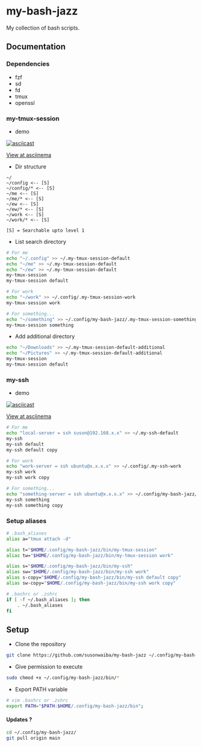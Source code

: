 # my-bash-jazz

My collection of bash scripts.


## Documentation

### Dependencies

- fzf
- sd
- fd
- tmux
- openssl

### my-tmux-session

- demo

[![asciicast](https://asciinema.org/a/588405.svg)](https://asciinema.org/a/588405)

[View at asciinema](https://asciinema.org/a/588405)

- Dir structure

```text
~/
~/config <-- [S]
~/config/* <-- [S]
~/me <-- [S]
~/me/* <-- [S]
~/ew <-- [S]
~/ew/* <-- [S]
~/work <-- [S]
~/work/* <-- [S]

[S] = Searchable upto level 1
```

- List search directory

```bash
# For me
echo "~/.config" >> ~/.my-tmux-session-default
echo "~/me" >> ~/.my-tmux-session-default
echo "~/ew" >> ~/.my-tmux-session-default
my-tmux-session
my-tmux-session default

# For work
echo "~/work" >> ~/.config/.my-tmux-session-work
my-tmux-session work

# For something...
echo "~/something" >> ~/.config/my-bash-jazz/.my-tmux-session-something
my-tmux-session something
```

- Add additional directory

```bash
echo "~/Downloads" >> ~/.my-tmux-session-default-additional
echo "~/Pictures" >> ~/.my-tmux-session-default-additional
my-tmux-session
my-tmux-session default
```

### my-ssh

- demo

[![asciicast](https://asciinema.org/a/588404.svg)](https://asciinema.org/a/588404)

[View at asciinema](https://asciinema.org/a/588404)



```bash
# For me
echo "local-server = ssh suson@192.168.x.x" >> ~/.my-ssh-default
my-ssh
my-ssh default
my-ssh default copy

# For work
echo "work-server = ssh ubuntu@x.x.x.x" >> ~/.config/.my-ssh-work
my-ssh work
my-ssh work copy

# For something...
echo "something-server = ssh ubuntu@x.x.x.x" >> ~/.config/my-bash-jazz/.my-ssh-something
my-ssh something
my-ssh something copy
```

### Setup aliases

```bash
# .bash_aliases
alias a="tmux attach -d"

alias t="$HOME/.config/my-bash-jazz/bin/my-tmux-session"
alias tw="$HOME/.config/my-bash-jazz/bin/my-tmux-session work"

alias s="$HOME/.config/my-bash-jazz/bin/my-ssh"
alias sw="$HOME/.config/my-bash-jazz/bin/my-ssh work"
alias s-copy="$HOME/.config/my-bash-jazz/bin/my-ssh default copy"
alias sw-copy="$HOME/.config/my-bash-jazz/bin/my-ssh work copy"
```

```bash
# .bashrc or .zshrc
if [ -f ~/.bash_aliases ]; then
    . ~/.bash_aliases
fi
```

## Setup

- Clone the repository

```bash
git clone https://github.com/susonwaiba/my-bash-jazz ~/.config/my-bash-jazz
```

- Give permission to execute

```bash
sudo chmod +x ~/.config/my-bash-jazz/bin/*
```

- Export PATH variable

```bash
# vim .bashrc or .zshrc
export PATH="$PATH:$HOME/.config/my-bash-jazz/bin";
```

#### Updates ?

```bash
cd ~/.config/my-bash-jazz/
git pull origin main
```


